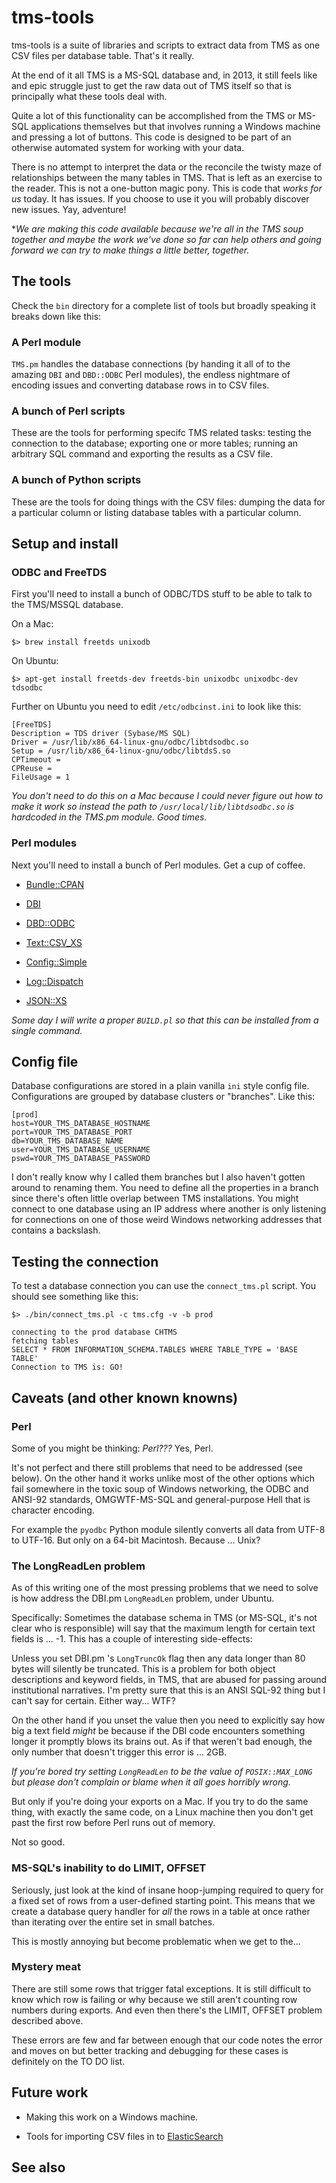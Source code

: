 tms-tools
==

tms-tools is a suite of libraries and scripts to extract data from TMS as one
CSV files per database table. That's it really.

At the end of it all TMS is a MS-SQL database and, in 2013, it still feels like
and epic struggle just to get the raw data out of TMS itself so that is
principally what these tools deal with.

Quite a lot of this functionality can be accomplished from the TMS or MS-SQL
applications themselves but that involves running a Windows machine and pressing
a lot of buttons. This code is designed to be part of an otherwise automated
system for working with your data.

There is no attempt to interpret the data or the reconcile the twisty maze of
relationships between the many tables in TMS. That is left as an exercise to the
reader. This is not a one-button magic pony. This is code that _works for us_ today. It
has issues. If you choose to use it you will probably discover new issues. Yay,
adventure!

**We are making this code available because we're all in the TMS soup together and
maybe the work we've done so far can help others and going forward we can try to
make things a little better, together.*


The tools
--

Check the `bin` directory for a complete list of tools but broadly speaking it
breaks down like this:

### A Perl module

`TMS.pm` handles the database connections (by handing it all of to the amazing
`DBI` and `DBD::ODBC` Perl modules), the endless nightmare of encoding
issues and converting database rows in to CSV files.

### A bunch of Perl scripts

These are the tools for performing specifc TMS related tasks: testing the
connection to the database; exporting one or more tables; running an arbitrary
SQL command and exporting the results as a CSV file.

### A bunch of Python scripts

These are the tools for doing things with the CSV files: dumping the data for a
particular column or listing database tables with a particular column.

Setup and install
--

### ODBC and FreeTDS

First you'll need to install a bunch of ODBC/TDS stuff to be able to talk to the
TMS/MSSQL database.

On a Mac:

	$> brew install freetds unixodb

On Ubuntu:

	$> apt-get install freetds-dev freetds-bin unixodbc unixodbc-dev tdsodbc

Further on Ubuntu you need to edit `/etc/odbcinst.ini` to look like this:

	[FreeTDS]
	Description = TDS driver (Sybase/MS SQL)
	Driver = /usr/lib/x86_64-linux-gnu/odbc/libtdsodbc.so
	Setup = /usr/lib/x86_64-linux-gnu/odbc/libtdsS.so
	CPTimeout =
	CPReuse =
	FileUsage = 1

_You don't need to do this on a Mac because I could never figure out how to make it
work so instead the path to `/usr/local/lib/libtdsodbc.so` is hardcoded in the
TMS.pm module. Good times._ 

### Perl modules

Next you'll need to install a bunch of Perl modules. Get a cup of coffee.

* [Bundle::CPAN](http://search.cpan.org/dist/Bundle-CPAN)

* [DBI](http://search.cpan.org/dist/DBI)

* [DBD::ODBC](http://search.cpan.org/dist/DBD-ODBC)

* [Text::CSV_XS](http://search.cpan.org/dist/Text-CSV_XS)

* [Config::Simple](http://search.cpan.org/dist/Config-Simple)

* [Log::Dispatch](http://search.cpan.org/dist/Log-Dispatch)

* [JSON::XS](http://search.cpan.org/dist/JSON-XS)

_Some day I will write a proper `BUILD.pl` so that this can be installed from a
single command._

Config file
--

Database configurations are stored in a plain vanilla `ini` style config
file. Configurations are grouped by database clusters or "branches". Like this: 

	[prod]
	host=YOUR_TMS_DATABASE_HOSTNAME
	port=YOUR_TMS_DATABASE_PORT
	db=YOUR_TMS_DATABASE_NAME
	user=YOUR_TMS_DATABASE_USERNAME
	pswd=YOUR_TMS_DATABASE_PASSWORD

I don't really know why I called them branches but I also haven't gotten around
to renaming them. You need to define all the properties in a branch since
there's often little overlap between TMS installations. You might connect to one
database using an IP address where another is only listening for connections on one
of those weird Windows networking addresses that contains a backslash.

Testing the connection
--

To test a database connection you can use the `connect_tms.pl` script. You
should see something like this: 

	$> ./bin/connect_tms.pl -c tms.cfg -v -b prod

	connecting to the prod database CHTMS
	fetching tables
	SELECT * FROM INFORMATION_SCHEMA.TABLES WHERE TABLE_TYPE = 'BASE TABLE'
	Connection to TMS is: GO!

Caveats (and other known knowns)
--

### Perl

Some of you might be thinking: _Perl???_ Yes, Perl.

It's not perfect and there still problems that need to be addressed (see
below). On the other hand it works unlike most of the other options which fail
somewhere in the toxic soup of Windows networking, the ODBC and ANSI-92
standards, OMGWTF-MS-SQL and general-purpose Hell that is character encoding.

For example the `pyodbc` Python module silently converts all data from UTF-8 to
UTF-16. But only on a 64-bit Macintosh. Because ... Unix?

### The LongReadLen problem

As of this writing one of the most pressing problems that we need to solve is
how address the DBI.pm `LongReadLen` problem, under Ubuntu.

Specifically: Sometimes the database schema in TMS (or MS-SQL, it's not clear who is
responsible) will say that the maximum length for certain text fields is
... -1. This has a couple of interesting side-effects:

Unless you set DBI.pm 's `LongTruncOk` flag then any data longer than 80 bytes
will silently be truncated. This is a problem for both object descriptions and
keyword fields, in TMS, that are abused for passing around institutional
narratives. I'm pretty sure that this is an ANSI SQL-92 thing but I can't say
for certain. Either way... WTF?

On the other hand if you unset the value then you need to explicitly say how big
a text field _might_ be because if the DBI code encounters something longer it
promptly blows its brains out. As if that weren't bad enough, the only number
that doesn't trigger this error is ... 2GB.

_If you're bored try setting `LongReadLen` to be the value of `POSIX::MAX_LONG`
but please don't complain or blame when it all goes horribly wrong._

But only if you're doing your exports on a Mac. If you try to do the same thing,
with exactly the same code, on a Linux machine then you don't get past the first
row before Perl runs out of memory.

Not so good.

### MS-SQL's inability to do LIMIT, OFFSET

Seriously, just look at the kind of insane hoop-jumping required to query for a
fixed set of rows from a user-defined starting point. This means that we create a
database query handler for _all_ the rows in  a table at once rather than
iterating over the entire set in small batches.

This is mostly annoying but become problematic when we get to the...

### Mystery meat

There are still some rows that trigger fatal exceptions. It is still difficult
to know which row is failing or why because we still aren't counting row numbers
during exports. And even then there's the LIMIT, OFFSET problem described above.

These errors are few and far between enough that our code notes the error and
moves on but better tracking and debugging for these cases is definitely on the
TO DO list.

Future work
--

* Making this work on a Windows machine.

* Tools for importing CSV files in to [ElasticSearch]()

See also
--
